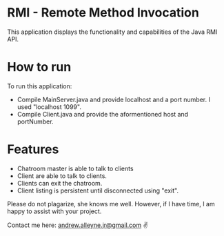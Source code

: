 # RMI - Remote Method Invocation

This application displays the functionality and capabilities of the Java RMI API. 

# How to run 

To run this application:
 - Compile MainServer.java and provide localhost and a port number. I used "localhost 1099". 
 - Compile Client.java and provide the aformentioned host and portNumber. 
 
 # Features
 
 * Chatroom master is able to talk to clients 
 * Client are able to talk to clients. 
 * Clients can exit the chatroom. 
 * Client listing is persistent until disconnected using "exit". 
 
 Please do not plagarize, she knows me well. However, if I have time, I am happy to assist with your project.
 
 Contact me here:  andrew.alleyne.jr@gmail.com ✌️
